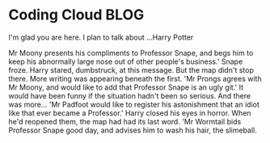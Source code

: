 # Coding Cloud BLOG

I'm glad you are here. I plan to talk about ...Harry Potter

Mr Moony presents his compliments to Professor Snape, and begs him to keep his abnormally large nose out of other people's business.'
Snape froze. Harry stared, dumbstruck, at this message. But the map didn't stop there. More writing was appearing beneath the first.
'Mr Prongs agrees with Mr Moony, and would like to add that Professor Snape is an ugly git.'
It would have been funny if the situation hadn't been so serious. And there was more...
'Mr Padfoot would like to register his astonishment that an idiot like that ever became a Professor.'
Harry closed his eyes in horror. When he'd reopened them, the map had had its last word.
'Mr Wormtail bids Professor Snape good day, and advises him to wash his hair, the slimeball.
